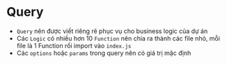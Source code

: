 # Query

- `Query` nên được viết riêng rẽ phục vụ cho business logic của dự án
- Các `Logic` có nhiều hơn 10 `Function` nên chia ra thành các file nhỏ, mỗi file là 1 Function rồi import vào `index.js`
- Các `options` hoặc `params` trong query nên có giá trị mặc định
